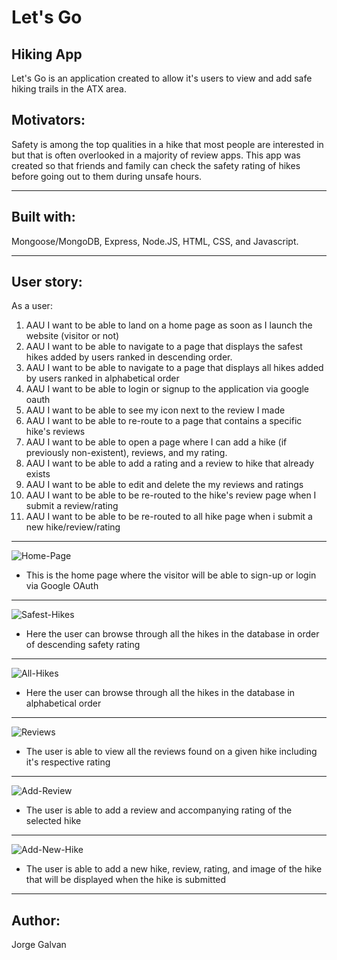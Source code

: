 # Let's Go

## Hiking App

Let's Go is an application created to allow it's users to view and add safe hiking trails in the ATX area.

## Motivators:

Safety is among the top qualities in a hike that most people are interested in but that is often overlooked in a majority of review apps. This app was created so that friends and family can check the safety rating of hikes before going out to them during unsafe hours.

---

## Built with:

Mongoose/MongoDB, Express, Node.JS, HTML, CSS, and Javascript.

---

## User story:

As a user:

1. AAU I want to be able to land on a home page as soon as I launch the website (visitor or not)
2. AAU I want to be able to navigate to a page that displays the safest hikes added by users ranked in descending order.
3. AAU I want to be able to navigate to a page that displays all hikes added by users ranked in alphabetical order
4. AAU I want to be able to login or signup to the application via google oauth
5. AAU I want to be able to see my icon next to the review I made
6. AAU I want to be able to re-route to a page that contains a specific hike's reviews
7. AAU I want to be able to open a page where I can add a hike (if previously non-existent), reviews, and my rating.
8. AAU I want to be able to add a rating and a review to hike that already exists
9. AAU I want to be able to edit and delete the my reviews and ratings
10. AAU I want to be able to be re-routed to the hike's review page when I submit a review/rating
11. AAU I want to be able to be re-routed to all hike page when i submit a new hike/review/rating

---

![Home-Page](https://i.imgur.com/I0kB2Fh.png)

- This is the home page where the visitor will be able to sign-up or login via Google OAuth

---

![Safest-Hikes](https://i.imgur.com/BQECBft.png)

- Here the user can browse through all the hikes in the database in order of descending safety rating

---

![All-Hikes](https://i.imgur.com/NIy3Tzr.png)

- Here the user can browse through all the hikes in the database in alphabetical order

---

![Reviews](https://i.imgur.com/YSzlFq2.png)

- The user is able to view all the reviews found on a given hike including it's respective rating

---

![Add-Review](https://i.imgur.com/BpEmROt.png)

- The user is able to add a review and accompanying rating of the selected hike

---

![Add-New-Hike](https://i.imgur.com/jpqdpTh.png)

- The user is able to add a new hike, review, rating, and image of the hike that will be displayed when the hike is submitted

---

## Author:

Jorge Galvan
